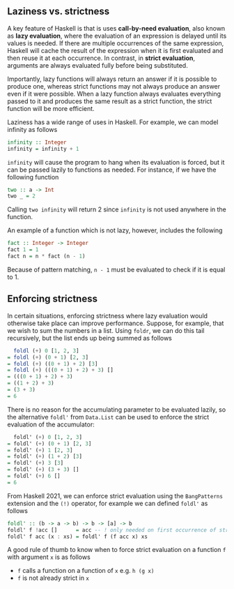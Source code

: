 ## Laziness vs. strictness
A key feature of Haskell is that is uses **call-by-need evaluation**, also known as **lazy evaluation**, where the evaluation of an expression is delayed until its values is needed. If there are multiple occurrences of the same expression, Haskell will cache the result of the expression when it is first evaluated and then reuse it at each occurrence. In contrast, in **strict evaluation**, arguments are always evaluated fully before being substituted.

Importantly, lazy functions will always return an answer if it is possible to produce one, whereas strict functions may not always produce an answer even if it were possible. When a lazy function always evaluates everything passed to it and produces the same result as a strict function, the strict function will be more efficient.

Laziness has a wide range of uses in Haskell. For example, we can model infinity as follows
```Haskell
infinity :: Integer
infinity = infinity + 1
```

`infinity` will cause the program to hang when its evaluation is forced, but it can be passed lazily to functions as needed. For instance, if we have the following function
```Haskell
two :: a -> Int
two _ = 2
```

Calling `two infinity` will return 2 since `infinity` is not used anywhere in the function.

An example of a function which is not lazy, however, includes the following
```Haskell
fact :: Integer -> Integer
fact 1 = 1
fact n = n * fact (n - 1)
```

Because of pattern matching, `n - 1` must be evaluated to check if it is equal to 1.

## Enforcing strictness
In certain situations, enforcing strictness where lazy evaluation would otherwise take place can improve performance. Suppose, for example, that we wish to sum the numbers in a list. Using `foldr`, we can do this tail recursively, but the list ends up being summed as follows
```Haskell
  foldl (+) 0 [1, 2, 3]
= foldl (+) (0 + 1) [2, 3]
= foldl (+) ((0 + 1) + 2) [3]
= foldl (+) (((0 + 1) + 2) + 3) []
= (((0 + 1) + 2) + 3)
= ((1 + 2) + 3)
= (3 + 3)
= 6
```
There is no reason for the accumulating parameter to be evaluated lazily, so the alternative `foldl'` from `Data.List` can be used to enforce the strict evaluation of the accumulator:
```Haskell
  foldl' (+) 0 [1, 2, 3]
= foldl' (+) (0 + 1) [2, 3]
= foldl' (+) 1 [2, 3]
= foldl' (+) (1 + 2) [3]
= foldl' (+) 3 [3]
= foldl' (+) (3 + 3) []
= foldl' (+) 6 []
= 6
```
From Haskell 2021, we can enforce strict evaluation using the `BangPatterns` extension and the `(!)` operator, for example we can defined `foldl'` as follows
```Haskell
foldl' :: (b -> a -> b) -> b -> [a] -> b
foldl' f !acc []      = acc -- ! only needed on first occurrence of strict argument
foldl' f acc (x : xs) = foldl' f (f acc x) xs
```

A good rule of thumb to know when to force strict evaluation on a function `f` with argument `x` is as follows
- `f` calls a function on a function of `x` e.g. `h (g x)`
- `f` is not already strict in `x`
